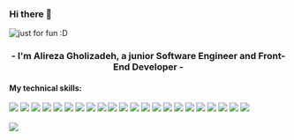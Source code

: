 ### Hi there 👋

<img src= "https://user-images.githubusercontent.com/64093004/189521894-75c31948-3701-442a-b7a6-2e2e222dccf9.svg" alt="just for fun :D">
<br>

<h3 align="center">
   - I'm Alireza Gholizadeh, a junior Software Engineer and Front-End Developer -<br>
</h3>

<div>
   <h4> My technical skills: </h4>
   <img src= "https://img.shields.io/badge/html5-%23E34F26.svg?style=for-the-badge&logo=html5&logoColor=white">
   <img src= "https://img.shields.io/badge/css3-%231572B6.svg?style=for-the-badge&logo=css3&logoColor=white">
   <img src= "https://img.shields.io/badge/tailwindcss-%2338B2AC.svg?style=for-the-badge&logo=tailwind-css&logoColor=white">
   <img src= "https://img.shields.io/badge/bootstrap-%23563D7C.svg?style=for-the-badge&logo=bootstrap&logoColor=white">
   <img src= "https://img.shields.io/badge/SASS-hotpink.svg?style=for-the-badge&logo=SASS&logoColor=white">
   <img src= "https://img.shields.io/badge/javascript-%23323330.svg?style=for-the-badge&logo=javascript&logoColor=%23F7DF1E">
   <img src= "https://img.shields.io/badge/react-%2320232a.svg?style=for-the-badge&logo=react&logoColor=%2361DAFB">
   <img src= "https://img.shields.io/badge/React_Router-CA4245?style=for-the-badge&logo=react-router&logoColor=white">
   <img src= "https://img.shields.io/badge/React%20Hook%20Form-%23EC5990.svg?style=for-the-badge&logo=reacthookform&logoColor=white">
   <img src= "https://img.shields.io/badge/redux-%23593d88.svg?style=for-the-badge&logo=redux&logoColor=white">
   <img src= "https://img.shields.io/badge/typescript-%23007ACC.svg?style=for-the-badge&logo=typescript&logoColor=white">
   <img src= "https://img.shields.io/badge/java-%23ED8B00.svg?style=for-the-badge&logo=java&logoColor=white">
   <img src= "https://img.shields.io/badge/python-3670A0?style=for-the-badge&logo=python&logoColor=ffdd54">
   <img src= "https://img.shields.io/badge/c++-%2300599C.svg?style=for-the-badge&logo=c%2B%2B&logoColor=white">
   <img src="https://img.shields.io/badge/-vscode-23A9F2?style=flat-square&logo=Visual%20Studio%20Code&logoColor=white"/>
   <img src="https://img.shields.io/badge/-Git-F44D27?style=flat-square&logo=Git&logoColor=white"/>
   <img src="https://img.shields.io/badge/-Github-181717?style=flat-square&logo=GitHub&logoColor=white"/>
   <img src="https://img.shields.io/badge/-Algorithms-1C78C0?style=flat-square&logo=Algorithms&logoColor=white"/>
   <img src="https://img.shields.io/badge/-Data%20Structures-E4405F?style=flat-square&logo=DataStructures&logoColor=white"/>
   <img src="https://img.shields.io/badge/-VHDL-4C5459?style=flat-square&logo=VHDL&logoColor=white"/>
   <img src="https://img.shields.io/badge/-Arduino-23A9F2?style=flat-square&logo=Arduino&logoColor=white"/>
   <img src="https://img.shields.io/badge/-MySQL-F29111?style=flat-square&logo=MySQL&logoColor=white"/>
</div>
<br>
<div>
   <img src=https://github-readme-stats.vercel.app/api/top-langs/?username=alirza-gz&title_color=61dafb&text_color=ffffff&icon_color=61dafb&bg_color=20232a&langs_count=10&layout=compact&border_color=61dafb&hide_border=true)(https://github.com/alirza-gz/github-readme-stats">
</div>

